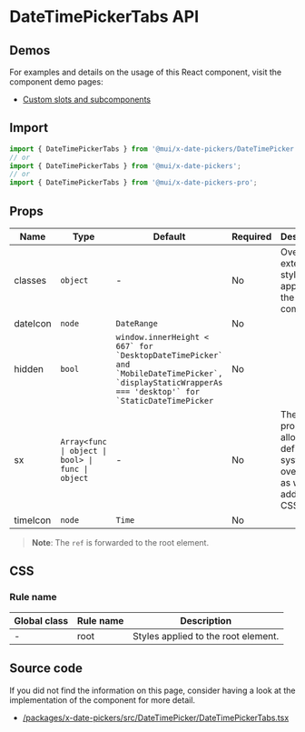 # DateTimePickerTabs API

## Demos

For examples and details on the usage of this React component, visit the component demo pages:

- [Custom slots and subcomponents](/x/react-date-pickers/custom-components/)

## Import

```jsx
import { DateTimePickerTabs } from '@mui/x-date-pickers/DateTimePicker';
// or
import { DateTimePickerTabs } from '@mui/x-date-pickers';
// or
import { DateTimePickerTabs } from '@mui/x-date-pickers-pro';
```

## Props

| Name | Type | Default | Required | Description |
|------|------|---------|----------|-------------|
| classes | `object` | - | No | Override or extend the styles applied to the component. |
| dateIcon | `node` | `DateRange` | No |  |
| hidden | `bool` | ``window.innerHeight < 667` for `DesktopDateTimePicker` and `MobileDateTimePicker`, `displayStaticWrapperAs === 'desktop'` for `StaticDateTimePicker`` | No |  |
| sx | `Array<func \| object \| bool> \| func \| object` | - | No | The system prop that allows defining system overrides as well as additional CSS styles. |
| timeIcon | `node` | `Time` | No |  |

> **Note**: The `ref` is forwarded to the root element.

## CSS

### Rule name

| Global class | Rule name | Description |
|--------------|-----------|-------------|
| - | root | Styles applied to the root element. |

## Source code

If you did not find the information on this page, consider having a look at the implementation of the component for more detail.

- [/packages/x-date-pickers/src/DateTimePicker/DateTimePickerTabs.tsx](https://github.com/mui/material-ui/tree/HEAD/packages/x-date-pickers/src/DateTimePicker/DateTimePickerTabs.tsx)
